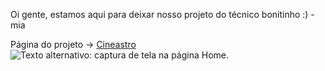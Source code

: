 Oi gente, estamos aqui para deixar nosso projeto do técnico bonitinho :) - mia

Página do projeto -> [Cineastro](https://joaopedroselau.github.io/projeto)
![Texto alternativo: captura de tela na página Home.](/print.jpg "Página Home")
